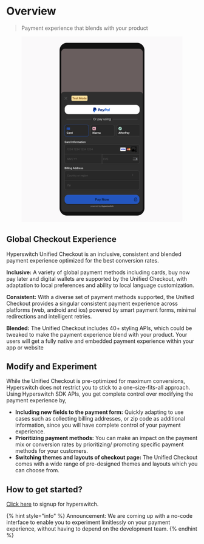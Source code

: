 # Overview

> Payment experience that blends with your product

<figure><img src="../../../.gitbook/assets/image (4).png" alt=""><figcaption></figcaption></figure>

## Global Checkout Experience

Hyperswitch Unified Checkout is an inclusive, consistent and blended payment experience optimized for the best conversion rates.

**Inclusive:** A variety of global payment methods including cards, buy now pay later and digital wallets are supported by the Unified Checkout, with adaptation to local preferences and ability to local language customization.

**Consistent:** With a diverse set of payment methods supported, the Unified Checkout provides a singular consistent payment experience across platforms (web, android and ios) powered by smart payment forms, minimal redirections and intelligent retries.

**Blended:** The Unified Checkout includes 40+ styling APIs, which could be tweaked to make the payment experience blend with your product. Your users will get a fully native and embedded payment experience within your app or website

## Modify and Experiment

While the Unified Checkout is pre-optimized for maximum conversions, Hyperswitch does not restrict you to stick to a one-size-fits-all approach. Using Hyperswitch SDK APIs, you get complete control over modifying the payment experience by,

* **Including new fields to the payment form:** Quickly adapting to use cases such as collecting billing addresses, or zip code as additional information, since you will have complete control of your payment experience.
* **Prioritizing payment methods:** You can make an impact on the payment mix or conversion rates by prioritizing/ promoting specific payment methods for your customers.
* **Switching themes and layouts of checkout page:** The Unified Checkout comes with a wide range of pre-designed themes and layouts which you can choose from.

## How to get started?

[Click here](https://hyperswitch.io/contact-sales) to signup for hyperswitch.

{% hint style="info" %}
Announcement: We are coming up with a no-code interface to enable you to experiment limitlessly on your payment experience, without having to depend on the development team.
{% endhint %}
